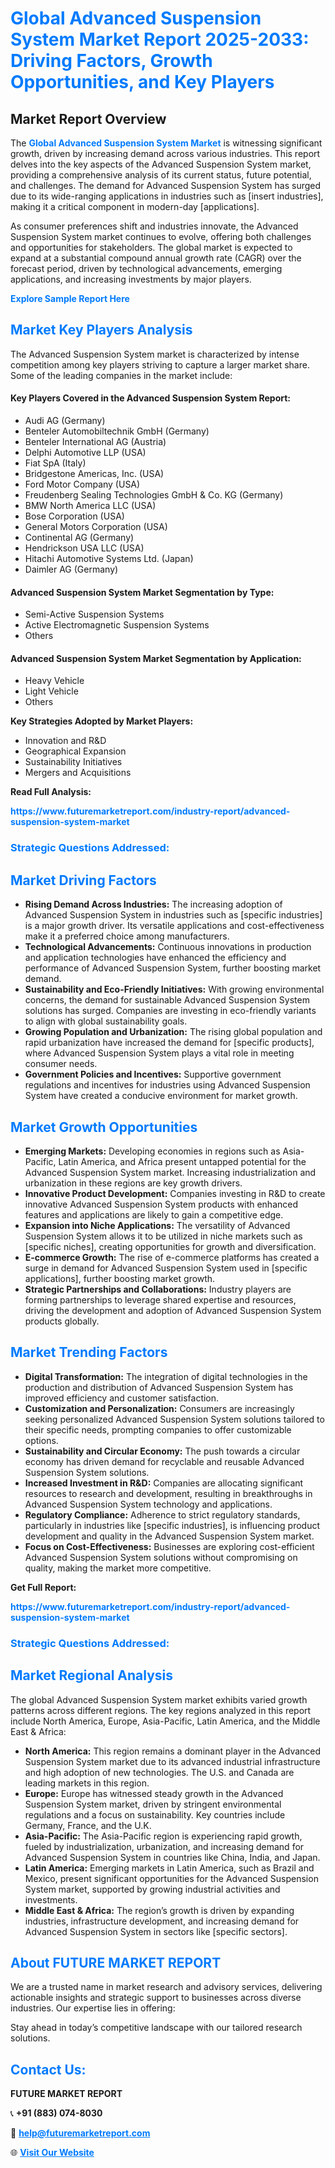 <h1 style="color: #007BFF;">Global Advanced Suspension System Market Report 2025-2033: Driving Factors, Growth Opportunities, and Key Players</h1>

<section id="overview">
<h2>Market Report Overview</h2>
<p>The <a href="https://www.futuremarketreport.com/industry-report/advanced-suspension-system-market" style="color: #007BFF; text-decoration: none;"><strong>Global Advanced Suspension System Market</strong></a> is witnessing significant growth, driven by increasing demand across various industries. This report delves into the key aspects of the Advanced Suspension System market, providing a comprehensive analysis of its current status, future potential, and challenges. The demand for Advanced Suspension System has surged due to its wide-ranging applications in industries such as [insert industries], making it a critical component in modern-day [applications].</p>
<p>As consumer preferences shift and industries innovate, the Advanced Suspension System market continues to evolve, offering both challenges and opportunities for stakeholders. The global market is expected to expand at a substantial compound annual growth rate (CAGR) over the forecast period, driven by technological advancements, emerging applications, and increasing investments by major players.</p>
</section>

<section id="overview">
<p><a href="https://www.futuremarketreport.com/request-sample/reportId=53774" style="color: #007BFF; text-decoration: none;"><strong>Explore Sample Report Here</strong></a></p>
</section>

<section id="key-players">
<h2 style="color: #007BFF;">Market Key Players Analysis</h2>
<p>The Advanced Suspension System market is characterized by intense competition among key players striving to capture a larger market share. Some of the leading companies in the market include:</p>
<h4>Key Players Covered in the Advanced Suspension System Report:</h4>
<ul><li>Audi AG (Germany)</li><li>Benteler Automobiltechnik GmbH (Germany)</li><li>Benteler International AG (Austria)</li><li>Delphi Automotive LLP (USA)</li><li>Fiat SpA (Italy)</li><li>Bridgestone Americas, Inc. (USA)</li><li>Ford Motor Company (USA)</li><li>Freudenberg Sealing Technologies GmbH &amp; Co. KG (Germany)</li><li>BMW North America LLC (USA)</li><li>Bose Corporation (USA)</li><li>General Motors Corporation (USA)</li><li>Continental AG (Germany)</li><li>Hendrickson USA LLC (USA)</li><li>Hitachi Automotive Systems Ltd. (Japan)</li><li>Daimler AG (Germany)</li></ul>
<h4>Advanced Suspension System Market Segmentation by Type:</h4>
<ul><li>Semi-Active Suspension Systems</li><li>Active Electromagnetic Suspension Systems</li><li>Others</li></ul>

<h4>Advanced Suspension System Market Segmentation by Application:</h4>
<ul><li>Heavy Vehicle</li><li>Light Vehicle</li><li>Others</li></ul>
<p><strong>Key Strategies Adopted by Market Players:</strong></p>
<ul>
<li>Innovation and R&D</li>
<li>Geographical Expansion</li>
<li>Sustainability Initiatives</li>
<li>Mergers and Acquisitions</li>
</ul>
</section>

<section>
<p><strong>Read Full Analysis: </strong></p><a href="https://www.futuremarketreport.com/industry-report/advanced-suspension-system-market" style="color: #007BFF; text-decoration: none;"><strong>https://www.futuremarketreport.com/industry-report/advanced-suspension-system-market</strong></a>
<h3 style="color: #007BFF;">Strategic Questions Addressed:</h3>
</section>

<section id="driving-factors">
<h2 style="color: #007BFF;">Market Driving Factors</h2>
<ul>
<li><strong>Rising Demand Across Industries:</strong> The increasing adoption of Advanced Suspension System in industries such as [specific industries] is a major growth driver. Its versatile applications and cost-effectiveness make it a preferred choice among manufacturers.</li>
<li><strong>Technological Advancements:</strong> Continuous innovations in production and application technologies have enhanced the efficiency and performance of Advanced Suspension System, further boosting market demand.</li>
<li><strong>Sustainability and Eco-Friendly Initiatives:</strong> With growing environmental concerns, the demand for sustainable Advanced Suspension System solutions has surged. Companies are investing in eco-friendly variants to align with global sustainability goals.</li>
<li><strong>Growing Population and Urbanization:</strong> The rising global population and rapid urbanization have increased the demand for [specific products], where Advanced Suspension System plays a vital role in meeting consumer needs.</li>
<li><strong>Government Policies and Incentives:</strong> Supportive government regulations and incentives for industries using Advanced Suspension System have created a conducive environment for market growth.</li>
</ul>
</section>

<section id="growth-opportunities">
<h2 style="color: #007BFF;">Market Growth Opportunities</h2>
<ul>
<li><strong>Emerging Markets:</strong> Developing economies in regions such as Asia-Pacific, Latin America, and Africa present untapped potential for the Advanced Suspension System market. Increasing industrialization and urbanization in these regions are key growth drivers.</li>
<li><strong>Innovative Product Development:</strong> Companies investing in R&D to create innovative Advanced Suspension System products with enhanced features and applications are likely to gain a competitive edge.</li>
<li><strong>Expansion into Niche Applications:</strong> The versatility of Advanced Suspension System allows it to be utilized in niche markets such as [specific niches], creating opportunities for growth and diversification.</li>
<li><strong>E-commerce Growth:</strong> The rise of e-commerce platforms has created a surge in demand for Advanced Suspension System used in [specific applications], further boosting market growth.</li>
<li><strong>Strategic Partnerships and Collaborations:</strong> Industry players are forming partnerships to leverage shared expertise and resources, driving the development and adoption of Advanced Suspension System products globally.</li>
</ul>
</section>

<section id="trending-factors">
<h2 style="color: #007BFF;">Market Trending Factors</h2>
<ul>
<li><strong>Digital Transformation:</strong> The integration of digital technologies in the production and distribution of Advanced Suspension System has improved efficiency and customer satisfaction.</li>
<li><strong>Customization and Personalization:</strong> Consumers are increasingly seeking personalized Advanced Suspension System solutions tailored to their specific needs, prompting companies to offer customizable options.</li>
<li><strong>Sustainability and Circular Economy:</strong> The push towards a circular economy has driven demand for recyclable and reusable Advanced Suspension System solutions.</li>
<li><strong>Increased Investment in R&D:</strong> Companies are allocating significant resources to research and development, resulting in breakthroughs in Advanced Suspension System technology and applications.</li>
<li><strong>Regulatory Compliance:</strong> Adherence to strict regulatory standards, particularly in industries like [specific industries], is influencing product development and quality in the Advanced Suspension System market.</li>
<li><strong>Focus on Cost-Effectiveness:</strong> Businesses are exploring cost-efficient Advanced Suspension System solutions without compromising on quality, making the market more competitive.</li>
</ul>
</section>

<section>
<p><strong>Get Full Report: </strong></p><a href="https://www.futuremarketreport.com/industry-report/advanced-suspension-system-market" style="color: #007BFF; text-decoration: none;"><strong>https://www.futuremarketreport.com/industry-report/advanced-suspension-system-market</strong></a>
<h3 style="color: #007BFF;">Strategic Questions Addressed:</h3>
</section>


<section id="regional-analysis">
<h2 style="color: #007BFF;">Market Regional Analysis</h2>
<p>The global Advanced Suspension System market exhibits varied growth patterns across different regions. The key regions analyzed in this report include North America, Europe, Asia-Pacific, Latin America, and the Middle East & Africa:</p>
<ul>
<li><strong>North America:</strong> This region remains a dominant player in the Advanced Suspension System market due to its advanced industrial infrastructure and high adoption of new technologies. The U.S. and Canada are leading markets in this region.</li>
<li><strong>Europe:</strong> Europe has witnessed steady growth in the Advanced Suspension System market, driven by stringent environmental regulations and a focus on sustainability. Key countries include Germany, France, and the U.K.</li>
<li><strong>Asia-Pacific:</strong> The Asia-Pacific region is experiencing rapid growth, fueled by industrialization, urbanization, and increasing demand for Advanced Suspension System in countries like China, India, and Japan.</li>
<li><strong>Latin America:</strong> Emerging markets in Latin America, such as Brazil and Mexico, present significant opportunities for the Advanced Suspension System market, supported by growing industrial activities and investments.</li>
<li><strong>Middle East & Africa:</strong> The region’s growth is driven by expanding industries, infrastructure development, and increasing demand for Advanced Suspension System in sectors like [specific sectors].</li>
</ul>
</section>

<footer>
<h2 style="color: #007BFF;">About FUTURE MARKET REPORT</h2>
<p>We are a trusted name in market research and advisory services, delivering actionable insights and strategic support to businesses across diverse industries. Our expertise lies in offering:</p>

<p>Stay ahead in today’s competitive landscape with our tailored research solutions.</p>

<h2 style="color: #007BFF;">Contact Us:</h2>
<p><strong>FUTURE MARKET REPORT</strong></p>
<p>📞 <strong>+91 (883) 074-8030</strong></p>
<p>📧 <strong><a href="mailto:help@futuremarketreport.com" style="color: #007BFF;">help@futuremarketreport.com</a></strong></p>
<p>🌐 <strong><a href="https://www.futuremarketreport.com/" style="color: #007BFF;">Visit Our Website</a></strong></p>
</footer>
